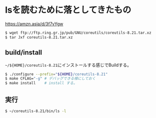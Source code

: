 # lsを読むために落としてきたもの
https://amzn.asia/d/3f7vYgw

```sh
$ wget ftp://ftp.ring.gr.jp/pub/GNU/coreutils/coreutils-8.21.tar.xz
$ tar Jxf coreutils-8.21.tar.xz
```

## build/install
`~/${HOME}/coreutils-8.21`にインストールする感じでBuildする。

```sh
$ ./configure --prefix="${HOME}/coreutils-8.21"
$ make CFLAG="-g" # デバッグできる様にしておく
$ make install    # install する。
```

## 実行
```sh
$ ~/coreutils-8.21/bin/ls -l
```

